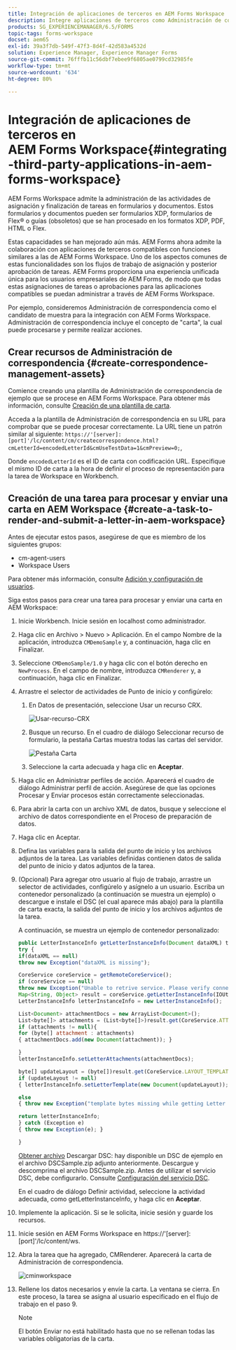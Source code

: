 ```yaml
---
title: Integración de aplicaciones de terceros en AEM Forms Workspace
description: Integre aplicaciones de terceros como Administración de correspondencia en AEM Forms Workspace.
products: SG_EXPERIENCEMANAGER/6.5/FORMS
topic-tags: forms-workspace
docset: aem65
exl-id: 39a3f7db-549f-47f3-8d4f-42d583a4532d
solution: Experience Manager, Experience Manager Forms
source-git-commit: 76fffb11c56dbf7ebee9f6805ae0799cd32985fe
workflow-type: tm+mt
source-wordcount: '634'
ht-degree: 80%

---
```


# Integración de aplicaciones de terceros en AEM Forms Workspace{#integrating-third-party-applications-in-aem-forms-workspace}

AEM Forms Workspace admite la administración de las actividades de asignación y finalización de tareas en formularios y documentos. Estos formularios y documentos pueden ser formularios XDP, formularios de Flex® o guías (obsoletos) que se han procesado en los formatos XDP, PDF, HTML o Flex.

Estas capacidades se han mejorado aún más. AEM Forms ahora admite la colaboración con aplicaciones de terceros compatibles con funciones similares a las de AEM Forms Workspace. Uno de los aspectos comunes de estas funcionalidades son los flujos de trabajo de asignación y posterior aprobación de tareas. AEM Forms proporciona una experiencia unificada única para los usuarios empresariales de AEM Forms, de modo que todas estas asignaciones de tareas o aprobaciones para las aplicaciones compatibles se puedan administrar a través de AEM Forms Workspace.

Por ejemplo, consideremos Administración de correspondencia como el candidato de muestra para la integración con AEM Forms Workspace. Administración de correspondencia incluye el concepto de &quot;carta&quot;, la cual puede procesarse y permite realizar acciones.

## Crear recursos de Administración de correspondencia {#create-correspondence-management-assets}

Comience creando una plantilla de Administración de correspondencia de ejemplo que se procese en AEM Forms Workspace. Para obtener más información, consulte [Creación de una plantilla de carta](../../forms/using/create-letter.md).

Acceda a la plantilla de Administración de correspondencia en su URL para comprobar que se puede procesar correctamente. La URL tiene un patrón similar al siguiente: `https://'[server]:[port]'/lc/content/cm/createcorrespondence.html?cmLetterId=encodedLetterId&cmUseTestData=1&cmPreview=0;`,

Donde `encodedLetterId` es el ID de carta con codificación URL. Especifique el mismo ID de carta a la hora de definir el proceso de representación para la tarea de Workspace en Workbench.

## Creación de una tarea para procesar y enviar una carta en AEM Workspace {#create-a-task-to-render-and-submit-a-letter-in-aem-workspace}

Antes de ejecutar estos pasos, asegúrese de que es miembro de los siguientes grupos:

* cm-agent-users
* Workspace Users

Para obtener más información, consulte [Adición y configuración de usuarios](/help/forms/using/admin-help/adding-configuring-users.md).

Siga estos pasos para crear una tarea para procesar y enviar una carta en AEM Workspace:

1. Inicie Workbench. Inicie sesión en localhost como administrador.
1. Haga clic en Archivo > Nuevo > Aplicación. En el campo Nombre de la aplicación, introduzca `CMDemoSample` y, a continuación, haga clic en Finalizar.
1. Seleccione `CMDemoSample/1.0` y haga clic con el botón derecho en `NewProcess`. En el campo de nombre, introduzca `CMRenderer` y, a continuación, haga clic en Finalizar.
1. Arrastre el selector de actividades de Punto de inicio y configúrelo:

   1. En Datos de presentación, seleccione Usar un recurso CRX.

      ![Usar-recurso-CRX](assets/useacrxasset.png)

   1. Busque un recurso. En el cuadro de diálogo Seleccionar recurso de formulario, la pestaña Cartas muestra todas las cartas del servidor.

      ![Pestaña Carta](assets/letter_tab_new.png)

   1. Seleccione la carta adecuada y haga clic en **Aceptar**.

1. Haga clic en Administrar perfiles de acción. Aparecerá el cuadro de diálogo Administrar perfil de acción. Asegúrese de que las opciones Procesar y Enviar procesos están correctamente seleccionadas.
1. Para abrir la carta con un archivo XML de datos, busque y seleccione el archivo de datos correspondiente en el Proceso de preparación de datos.
1. Haga clic en Aceptar.
1. Defina las variables para la salida del punto de inicio y los archivos adjuntos de la tarea. Las variables definidas contienen datos de salida del punto de inicio y datos adjuntos de la tarea.
1. (Opcional) Para agregar otro usuario al flujo de trabajo, arrastre un selector de actividades, configúrelo y asígnelo a un usuario. Escriba un contenedor personalizado (a continuación se muestra un ejemplo) o descargue e instale el DSC (el cual aparece más abajo) para la plantilla de carta exacta, la salida del punto de inicio y los archivos adjuntos de la tarea.

   A continuación, se muestra un ejemplo de contenedor personalizado:

   ```javascript
   public LetterInstanceInfo getLetterInstanceInfo(Document dataXML) throws Exception {
   try {
   if(dataXML == null)
   throw new Exception("dataXML is missing");
   
   CoreService coreService = getRemoteCoreService();
   if (coreService == null)
   throw new Exception("Unable to retrive service. Please verify connection details.");
   Map<String, Object> result = coreService.getLetterInstanceInfo(IOUtils.toString(dataXML.getInputStream(), "UTF-8"));
   LetterInstanceInfo letterInstanceInfo = new LetterInstanceInfo();
   
   List<Document> attachmentDocs = new ArrayList<Document>();
   List<byte[]> attachments = (List<byte[]>)result.get(CoreService.ATTACHMENT_KEY);
   if (attachments != null){
   for (byte[] attachment : attachments)
   { attachmentDocs.add(new Document(attachment)); }
   
   }
   letterInstanceInfo.setLetterAttachments(attachmentDocs);
   
   byte[] updateLayout = (byte[])result.get(CoreService.LAYOUT_TEMPLATE_KEY);
   if (updateLayout != null)
   { letterInstanceInfo.setLetterTemplate(new Document(updateLayout)); }
   
   else
   { throw new Exception("template bytes missing while getting Letter instance Info."); }
   
   return letterInstanceInfo;
   } catch (Exception e)
   { throw new Exception(e); }
   
   }
   ```

   [Obtener archivo](assets/dscsample.zip)
Descargar DSC: hay disponible un DSC de ejemplo en el archivo DSCSample.zip adjunto anteriormente. Descargue y descomprima el archivo DSCSample.zip. Antes de utilizar el servicio DSC, debe configurarlo. Consulte [Configuración del servicio DSC](../../forms/using/add-action-button-in-create-correspondence-ui.md#p-configure-the-dsc-service-p).

   En el cuadro de diálogo Definir actividad, seleccione la actividad adecuada, como getLetterInstanceInfo, y haga clic en **Aceptar**.

1. Implemente la aplicación. Si se le solicita, inicie sesión y guarde los recursos.
1. Inicie sesión en AEM Forms Workspace en https://&#39;[server]:[port]&#39;/lc/content/ws.
1. Abra la tarea que ha agregado, CMRenderer. Aparecerá la carta de Administración de correspondencia.

   ![cminworkspace](assets/cminworkspace.png)

1. Rellene los datos necesarios y envíe la carta. La ventana se cierra. En este proceso, la tarea se asigna al usuario especificado en el flujo de trabajo en el paso 9.

   >[!NOTE]
   >
   >El botón Enviar no está habilitado hasta que no se rellenan todas las variables obligatorias de la carta.
